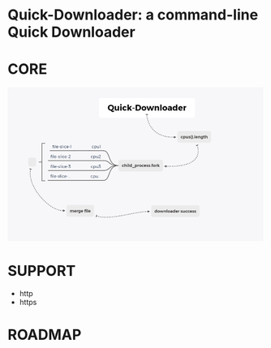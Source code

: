# Quick-Downloader: a command-line Quick Downloader

# CORE

![core process](/docs/quick-downloader.png)

# SUPPORT

- http
- https

# ROADMAP

